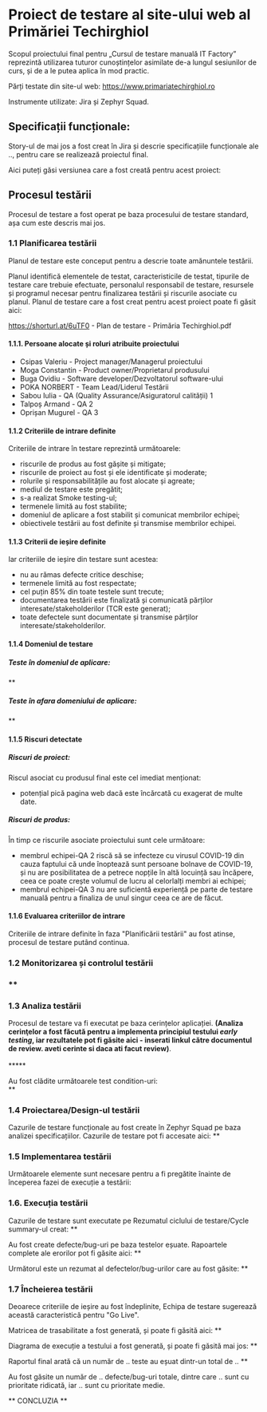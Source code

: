 <h1>Proiect de testare al site-ului web al Primăriei Techirghiol</h1>

Scopul proiectului final pentru „Cursul de testare manuală IT Factory” reprezintă utilizarea tuturor cunoștințelor asimilate de-a lungul sesiunilor de curs, și de a le putea aplica în mod practic.

Părți testate din site-ul web: https://www.primariatechirghiol.ro

Instrumente utilizate: Jira și Zephyr Squad.

<h2>Specificații funcționale:</h2>

Story-ul de mai jos a fost creat în Jira și descrie specificațiile funcționale ale .., pentru care se realizează proiectul final.

Aici puteți găsi versiunea care a fost creată pentru acest proiect:

<h2>Procesul testării</h2>

Procesul de testare a fost operat pe baza procesului de testare standard, așa cum este descris mai jos.

<h3>1.1 Planificarea testării</h3>

Planul de testare este conceput pentru a descrie toate amănuntele testării.

Planul identifică elementele de testat, caracteristicile de testat, tipurile de testare care trebuie efectuate, personalul responsabil de testare, resursele și programul necesar pentru finalizarea testării și riscurile asociate cu planul. Planul de testare care a fost creat pentru acest proiect poate fi găsit aici:

https://shorturl.at/6uTF0 - Plan de testare - Primăria Techirghiol.pdf

<h4>1.1.1. Persoane alocate și roluri atribuite proiectului</h4>

<ul>
  <li>Csipas Valeriu - Project manager/Managerul proiectului</li> 
  <li>Moga Constantin - Product owner/Proprietarul produsului</li> 
  <li>Buga Ovidiu - Software developer/Dezvoltatorul software-ului</li> 
  <li>POKA NORBERT - Team Lead/Liderul Testării</li>  
  <li>Sabou Iulia - QA (Quality Assurance/Asiguratorul calității) 1</li> 
  <li>Talpoș Armand - QA 2</li> 
  <li>Oprișan Mugurel	- QA 3</li> 
</ul>

<h4>1.1.2 Criteriile de intrare definite</h4>
Criteriile de intrare în testare reprezintă următoarele:
<ul>
  <li>riscurile de produs au fost gășite și mitigate;</li> 
  <li>riscurile de proiect au fost și ele identificate și moderate;</li> 
  <li>rolurile și responsabilitățile au fost alocate și agreate;</li> 
  <li>mediul de testare este pregătit;</li> 
  <li>s-a realizat Smoke testing-ul;</li> 
  <li>termenele limită au fost stabilite;</li> 
  <li>domeniul de aplicare a fost stabilit și comunicat membrilor echipei;</li> 
  <li>obiectivele testării au fost definite și transmise membrilor echipei.</li> 
</ul>

<h4>1.1.3 Criterii de ieșire definite</h4>
Iar criteriile de ieșire din testare sunt acestea:
<ul>
  <li>nu au rămas defecte critice deschise;</li> 
  <li>termenele limită au fost respectate;</li> 
  <li>cel puțin 85% din toate testele sunt trecute;</li> 
  <li>documentarea testării este finalizată și comunicată părților interesate/stakeholderilor (TCR este generat);</li> 
  <li>toate defectele sunt documentate și transmise părților interesate/stakeholderilor.</li> 
</ul>

<h4>1.1.4 Domeniul de testare</h4>

<h5>Teste în domeniul de aplicare:</h5>
**

<h5>Teste în afara domeniului de aplicare:</h5>
**

<h4>1.1.5 Riscuri detectate</h4>

<h5>Riscuri de proiect:</h5>
Riscul asociat cu produsul final este cel imediat menționat:
<ul>
  <li>potențial pică pagina web dacă este încărcată cu exagerat de multe date.</li> 
</ul>

<h5>Riscuri de produs:</h5>
În timp ce riscurile asociate proiectului sunt cele următoare:
<ul>
  <li>membrul echipei-QA 2 riscă să se infecteze cu virusul COVID-19 din cauza faptului că unde înoptează sunt persoane bolnave de COVID-19, și nu are posibilitatea de a petrece nopțile în altă locuință sau încăpere, ceea ce poate crește volumul de lucru al celorlalți membri ai echipei;</li>
  <li>membrul echipei-QA 3 nu are suficientă experiență pe parte de testare manuală pentru a finaliza de unul singur ceea ce are de făcut.</li>
</ul>

<h4>1.1.6 Evaluarea criteriilor de intrare</h4>

Criteriile de intrare definite în faza "Planificării testării" au fost atinse, procesul de testare putând continua.
  
<h3>1.2 Monitorizarea și controlul testării<h3>
**
  
<h3>1.3 Analiza testării</h3>
Procesul de testare va fi executat pe baza cerințelor aplicației. <b>(Analiza cerinţelor a fost făcută pentru a implementa principiul testului <i>early testing</i>, iar rezultatele pot fi găsite aici - inserati linkul către documentul de review. aveti cerinte si daca ati facut review)</b>. <br><br>
*****

Au fost clădite următoarele test condition-uri: <br>
**

<h3>1.4 Proiectarea/Design-ul testării</h3>

Cazurile de testare funcționale au fost create în Zephyr Squad pe baza analizei specificațiilor. Cazurile de testare pot fi accesate aici:
**

<h3>1.5 Implementarea testării</h3>

Următoarele elemente sunt necesare pentru a fi pregătite înainte de începerea fazei de execuție a testării:

<h3>1.6. Execuția testării</h3>

Cazurile de testare sunt executate pe Rezumatul ciclului de testare/Cycle summary-ul creat:
**

Au fost create defecte/bug-uri pe baza testelor eșuate. Rapoartele complete ale erorilor pot fi găsite aici:
**

Următorul este un rezumat al defectelor/bug-urilor care au fost găsite:
**

<h3>1.7 Încheierea testării</h3>
Deoarece criteriile de ieșire au fost îndeplinite, Echipa de testare sugerează această caracteristică pentru "Go Live".

Matricea de trasabilitate a fost generată, și poate fi găsită aici:
**

Diagrama de execuție a testului a fost generată, și poate fi găsită mai jos:
**

Raportul final arată că un număr de .. teste au eșuat dintr-un total de ..
**

Au fost găsite un număr de .. defecte/bug-uri totale, dintre care .. sunt cu prioritate ridicată, iar .. sunt cu prioritate medie.

**
CONCLUZIA
**
